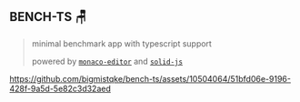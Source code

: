 ## BENCH-TS 🪑

> minimal benchmark app with typescript support
> 
> powered by [`monaco-editor`](https://github.com/microsoft/monaco-editor) and [`solid-js`](https://www.solidjs.com/) 

https://github.com/bigmistqke/bench-ts/assets/10504064/51bfd06e-9196-428f-9a5d-5e82c3d32aed

